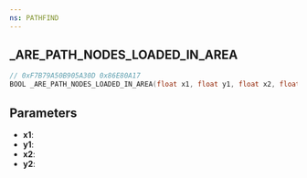 ```yaml
---
ns: PATHFIND
---
```

## _ARE_PATH_NODES_LOADED_IN_AREA

```c
// 0xF7B79A50B905A30D 0x86E80A17
BOOL _ARE_PATH_NODES_LOADED_IN_AREA(float x1, float y1, float x2, float y2);
```

## Parameters
* **x1**:
* **y1**:
* **x2**:
* **y2**:
